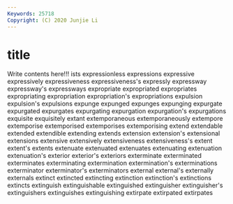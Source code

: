 ```yaml
---
Keywords: 25718
Copyright: (C) 2020 Junjie Li
---
```


# title

Write contents here!!!
ists 
expressionless 
expressions 
expressive 
expressively 
expressiveness
expressiveness's 
expressly 
expressway 
expressway's 
expressways 
expropriate 
expropriated 
expropriates 
expropriating 
expropriation
expropriation's 
expropriations 
expulsion 
expulsion's 
expulsions 
expunge 
expunged 
expunges 
expunging 
expurgate
expurgated 
expurgates 
expurgating 
expurgation 
expurgation's 
expurgations 
exquisite 
exquisitely 
extant 
extemporaneous
extemporaneously 
extempore 
extemporise 
extemporised 
extemporises 
extemporising 
extend 
extendable 
extended 
extendible
extending 
extends 
extension 
extension's 
extensional 
extensions 
extensive 
extensively 
extensiveness 
extensiveness's
extent 
extent's 
extents 
extenuate 
extenuated 
extenuates 
extenuating 
extenuation 
extenuation's 
exterior
exterior's 
exteriors 
exterminate 
exterminated 
exterminates 
exterminating 
extermination 
extermination's 
exterminations 
exterminator
exterminator's 
exterminators 
external 
external's 
externally 
externals 
extinct 
extincted 
extincting 
extinction
extinction's 
extinctions 
extincts 
extinguish 
extinguishable 
extinguished 
extinguisher 
extinguisher's 
extinguishers 
extinguishes
extinguishing 
extirpate 
extirpated 
extirpates 
